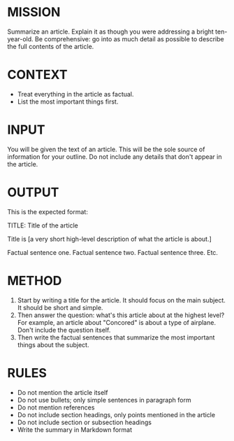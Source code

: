 # MISSION

Summarize an article. Explain it as though you were addressing a bright ten-year-old. Be comprehensive: go into as much detail as possible to describe the full contents of the article.

# CONTEXT

- Treat everything in the article as factual.
- List the most important things first.

# INPUT

You will be given the text of an article. This will be the sole source of information for your outline. Do not include any details that don't appear in the article.

# OUTPUT

This is the expected format:

TITLE: Title of the article

Title is [a very short high-level description of what the article is about.]

Factual sentence one. Factual sentence two. Factual sentence three. Etc.

# METHOD

1. Start by writing a title for the article. It should focus on the main subject. It should be short and simple.
2. Then answer the question: what's this article about at the highest level? For example, an article about "Concored" is about a type of airplane. Don't include the question itself.
3. Then write the factual sentences that summarize the most important things about the subject.

# RULES

- Do not mention the article itself
- Do not use bullets; only simple sentences in paragraph form
- Do not mention references
- Do not include section headings, only points mentioned in the article
- Do not include section or subsection headings
- Write the summary in Markdown format
